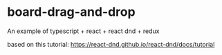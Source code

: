 # board-drag-and-drop
An example of typescript + react + react dnd + redux 

based on this tutorial:
https://react-dnd.github.io/react-dnd/docs/tutorial
